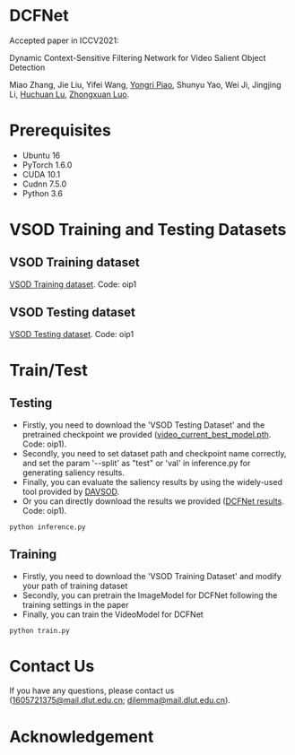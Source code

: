 # DCFNet
Accepted paper in ICCV2021:

Dynamic Context-Sensitive Filtering Network for Video Salient Object Detection

Miao Zhang, Jie Liu, Yifei Wang, [Yongri Piao](http://ice.dlut.edu.cn/yrpiao/), Shunyu Yao, Wei Ji, Jingjing Li, [Huchuan Lu](http://ice.dlut.edu.cn/lu/publications.html), [Zhongxuan Luo](zxluo@dlut.edu.cn).

# Prerequisites
+ Ubuntu 16
+ PyTorch 1.6.0
+ CUDA 10.1
+ Cudnn 7.5.0
+ Python 3.6

# VSOD Training and Testing Datasets

## VSOD Training dataset
[VSOD Training dataset](https://pan.baidu.com/s/146uJcVmKsQhCZB708cb1kA). Code: oip1

## VSOD Testing dataset
[VSOD Testing dataset](https://pan.baidu.com/s/1z4uh5KIFIcMslPZMSKeyZw). Code: oip1

# Train/Test
## Testing
+ Firstly, you need to download the 'VSOD Testing Dataset' and the pretrained checkpoint we provided ([video_current_best_model.pth](https://pan.baidu.com/s/1qhyEke_1IwO5gVAkepHp0g). Code: oip1). 
+ Secondly, you need to set dataset path and checkpoint name correctly, and set the param '--split' as "test" or 'val' in inference.py for generating saliency results. 
+ Finally, you can evaluate the saliency results by using the widely-used tool provided by [DAVSOD](https://github.com/DengPingFan/DAVSOD).
+ Or you can directly download the results we provided ([DCFNet results](https://pan.baidu.com/s/1vAI28-SRTYRqn5JdQLpkjQ). Code: oip1).

```shell
python inference.py
```
## Training
+ Firstly, you need to download the 'VSOD Training Dataset' and modify your path of training dataset
+ Secondly, you can pretrain the ImageModel for DCFNet following the training settings in the paper
+ Finally, you can train the VideoModel for DCFNet

```shell
python train.py
```

# Contact Us
If you have any questions, please contact us (1605721375@mail.dlut.edu.cn; dilemma@mail.dlut.edu.cn).

# Acknowledgement


